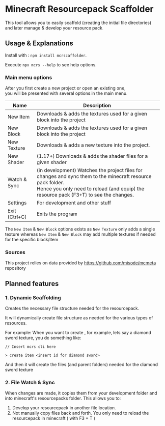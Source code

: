 # Minecraft Resourcepack Scaffolder

This tool allows you to easily scaffold (creating the initial file directories) and
later manage & develop your resource pack.

## Usage & Explanations

Install with : `npm install mcrscaffolder`.

Execute `npx mcrs --help` to see help options.

### Main menu options

After you first create a new project or open an existing one,<br>
you will be presented with several options in the main menu.

| Name          | Description                                                                                                                                                                                            |
|---------------|--------------------------------------------------------------------------------------------------------------------------------------------------------------------------------------------------------|
| New Item      | Downloads & adds the textures used for a given block into the project                                                                                                                                  |
| New Block     | Downloads & adds the textures used for a given block into the project                                                                                                                                  |
| New Texture   | Downloads & adds a new texture into the project.                                                                                                                                                       |
| New Shader    | (1.17+) Downloads & adds the shader files for a given shader                                                                                                                                           |
| Watch & Sync  | (in development) Watches the project files for changes and sync them to the minecraft resource pack folder.<br/>Hence you only need to reload (and equip) the resource pack (F3+T) to see the changes. |
| Settings      | For development and other stuff                                                                                                                                                                        |
| Exit (Ctrl+C) | Exits the program                                                                                                                                                                                      |

The `New Item` & `New Block` options exists as `New Texture` only adds a single texture whereas
`New Item` & `New Block` may add multiple textures if needed for the specific block/item

### Sources

This project relies on data provided by https://github.com/misode/mcmeta repository

## Planned features

### 1. Dynamic Scaffolding

Creates the necessary file structure needed for the resourcepack.

It will dynamically create file structure as needed for the various types of resources.

For example:
When you want to create , for example, lets say a diamond sword texture, you do something like:

```
// Insert mcrs cli here

> create item <insert id for diamond sword>
```

And then it will create the files (and parent folders) needed for the diamond sword texture

### 2. File Watch & Sync

When changes are made, it copies them from your development folder and into minecraft's resourcepacks folder.
This allows you to:

1. Develop your resourcepack in another file location.
2. Not manually copy files back and forth. You only need to reload the resourcepack in minecraft ( with F3 + T )


